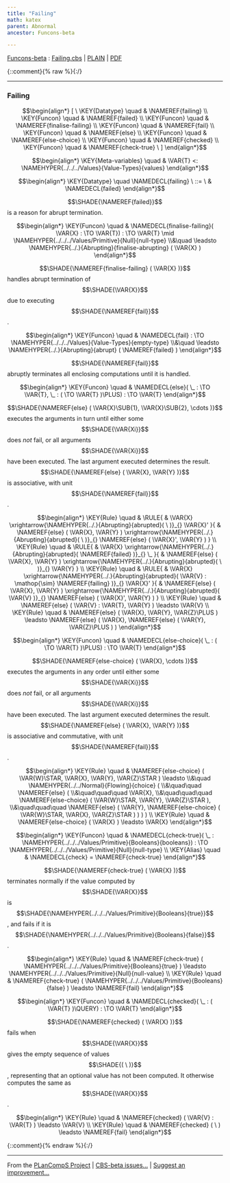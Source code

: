 ```yaml
---
title: "Failing"
math: katex
parent: Abnormal
ancestor: Funcons-beta

---
```

[Funcons-beta] : [Failing.cbs] \| [PLAIN] \| [PDF]

{::comment}{% raw %}{:/}


----

### Failing
               


$$\begin{align*}
  [ \
  \KEY{Datatype} \quad & \NAMEREF{failing} \\
  \KEY{Funcon} \quad & \NAMEREF{failed} \\
  \KEY{Funcon} \quad & \NAMEREF{finalise-failing} \\
  \KEY{Funcon} \quad & \NAMEREF{fail} \\
  \KEY{Funcon} \quad & \NAMEREF{else} \\
  \KEY{Funcon} \quad & \NAMEREF{else-choice} \\
  \KEY{Funcon} \quad & \NAMEREF{checked} \\
  \KEY{Funcon} \quad & \NAMEREF{check-true}
  \ ]
\end{align*}$$

$$\begin{align*}
  \KEY{Meta-variables} \quad
  & \VAR{T} <: \NAMEHYPER{../../../Values}{Value-Types}{values}
\end{align*}$$

$$\begin{align*}
  \KEY{Datatype} \quad 
  \NAMEDECL{failing} 
  \ ::= \ & \NAMEDECL{failed}
\end{align*}$$


  $$\SHADE{\NAMEREF{failed}}$$ is a reason for abrupt termination.


$$\begin{align*}
  \KEY{Funcon} \quad
  & \NAMEDECL{finalise-failing}(
                       \VAR{X} :  \TO \VAR{T}) 
    :  \TO \VAR{T}  \mid \NAMEHYPER{../../../Values/Primitive}{Null}{null-type} \\&\quad
    \leadsto \NAMEHYPER{../.}{Abrupting}{finalise-abrupting}
               (  \VAR{X} )
\end{align*}$$


  $$\SHADE{\NAMEREF{finalise-failing}
           (  \VAR{X} )}$$ handles abrupt termination of $$\SHADE{\VAR{X}}$$ due to executing $$\SHADE{\NAMEREF{fail}}$$.


$$\begin{align*}
  \KEY{Funcon} \quad
  & \NAMEDECL{fail} 
    :  \TO \NAMEHYPER{../../../Values}{Value-Types}{empty-type} \\&\quad
    \leadsto \NAMEHYPER{../.}{Abrupting}{abrupt}
               (  \NAMEREF{failed} )
\end{align*}$$


  $$\SHADE{\NAMEREF{fail}}$$ abruptly terminates all enclosing computations until it is handled.


$$\begin{align*}
  \KEY{Funcon} \quad
  & \NAMEDECL{else}(
                       \_ :  \TO \VAR{T}, \_ : (   \TO \VAR{T} )\PLUS) 
    :  \TO \VAR{T} 
\end{align*}$$


  $$\SHADE{\NAMEREF{else}
           (  \VAR{X}\SUB{1}, 
                  \VAR{X}\SUB{2}, 
                  \cdots )}$$ executes the arguments in turn until either some
  $$\SHADE{\VAR{Xi}}$$ does *not* fail, or all arguments $$\SHADE{\VAR{Xi}}$$ have been executed.
  The last argument executed determines the result.
  $$\SHADE{\NAMEREF{else}
           (  \VAR{X}, 
                  \VAR{Y} )}$$ is associative, with unit $$\SHADE{\NAMEREF{fail}}$$.


$$\begin{align*}
  \KEY{Rule} \quad
    & \RULE{
      &  \VAR{X} \xrightarrow{\NAMEHYPER{../.}{Abrupting}{abrupted}(   \  )}_{} 
          \VAR{X}'
      }{
      &  \NAMEREF{else}
                      (  \VAR{X}, 
                             \VAR{Y} ) \xrightarrow{\NAMEHYPER{../.}{Abrupting}{abrupted}(   \  )}_{} 
          \NAMEREF{else}
            (  \VAR{X}', 
                   \VAR{Y} )
      }
\\
  \KEY{Rule} \quad
    & \RULE{
      &  \VAR{X} \xrightarrow{\NAMEHYPER{../.}{Abrupting}{abrupted}(  \NAMEREF{failed} )}_{} 
          \_
      }{
      &  \NAMEREF{else}
                      (  \VAR{X}, 
                             \VAR{Y} ) \xrightarrow{\NAMEHYPER{../.}{Abrupting}{abrupted}(   \  )}_{} 
          \VAR{Y}
      }
\\
  \KEY{Rule} \quad
    & \RULE{
      &  \VAR{X} \xrightarrow{\NAMEHYPER{../.}{Abrupting}{abrupted}(  \VAR{V} : \mathop{\sim} \NAMEREF{failing} )}_{} 
          \VAR{X}'
      }{
      &  \NAMEREF{else}
                      (  \VAR{X}, 
                             \VAR{Y} ) \xrightarrow{\NAMEHYPER{../.}{Abrupting}{abrupted}(  \VAR{V} )}_{} 
          \NAMEREF{else}
            (  \VAR{X}', 
                   \VAR{Y} )
      }
\\
  \KEY{Rule} \quad
    & \NAMEREF{else}
        (  \VAR{V} : \VAR{T}, 
               \VAR{Y} ) \leadsto 
        \VAR{V}
\\
  \KEY{Rule} \quad
    & \NAMEREF{else}
        (  \VAR{X}, 
               \VAR{Y}, 
               \VAR{Z}\PLUS ) \leadsto 
        \NAMEREF{else}
          (  \VAR{X}, 
                 \NAMEREF{else}
                  (  \VAR{Y}, 
                         \VAR{Z}\PLUS ) )
\end{align*}$$

$$\begin{align*}
  \KEY{Funcon} \quad
  & \NAMEDECL{else-choice}(
                       \_ : (   \TO \VAR{T} )\PLUS) 
    :  \TO \VAR{T} 
\end{align*}$$


  $$\SHADE{\NAMEREF{else-choice}
           (  \VAR{X}, 
                  \cdots )}$$ executes the arguments in any order until either some
  $$\SHADE{\VAR{Xi}}$$ does *not* fail, or all arguments $$\SHADE{\VAR{Xi}}$$ have been executed.
  The last argument executed determines the result.
  $$\SHADE{\NAMEREF{else}
           (  \VAR{X}, 
                  \VAR{Y} )}$$ is associative and commutative, with unit $$\SHADE{\NAMEREF{fail}}$$.


$$\begin{align*}
  \KEY{Rule} \quad
    & \NAMEREF{else-choice}
        (  \VAR{W}\STAR, 
               \VAR{X}, 
               \VAR{Y}, 
               \VAR{Z}\STAR ) \leadsto \\&\quad
        \NAMEHYPER{../../Normal}{Flowing}{choice}
          ( \\&\quad\quad \NAMEREF{else}
                  ( \\&\quad\quad\quad \VAR{X}, \\&\quad\quad\quad
                         \NAMEREF{else-choice}
                          (  \VAR{W}\STAR, 
                                 \VAR{Y}, 
                                 \VAR{Z}\STAR ), \\&\quad\quad\quad
                         \NAMEREF{else}
                          (  \VAR{Y}, 
                                 \NAMEREF{else-choice}
                                  (  \VAR{W}\STAR, 
                                         \VAR{X}, 
                                         \VAR{Z}\STAR ) ) ) )
\\
  \KEY{Rule} \quad
    & \NAMEREF{else-choice}
        (  \VAR{X} ) \leadsto 
        \VAR{X}
\end{align*}$$

$$\begin{align*}
  \KEY{Funcon} \quad
  & \NAMEDECL{check-true}(
                       \_ : \NAMEHYPER{../../../Values/Primitive}{Booleans}{booleans}) 
    :  \TO \NAMEHYPER{../../../Values/Primitive}{Null}{null-type} 
\\
  \KEY{Alias} \quad
  & \NAMEDECL{check} = \NAMEREF{check-true}
\end{align*}$$


  $$\SHADE{\NAMEREF{check-true}
           (  \VAR{X} )}$$ terminates normally if the value computed by $$\SHADE{\VAR{X}}$$ is $$\SHADE{\NAMEHYPER{../../../Values/Primitive}{Booleans}{true}}$$,
  and fails if it is $$\SHADE{\NAMEHYPER{../../../Values/Primitive}{Booleans}{false}}$$.


$$\begin{align*}
  \KEY{Rule} \quad
    & \NAMEREF{check-true}
        (  \NAMEHYPER{../../../Values/Primitive}{Booleans}{true} ) \leadsto 
        \NAMEHYPER{../../../Values/Primitive}{Null}{null-value}
\\
  \KEY{Rule} \quad
    & \NAMEREF{check-true}
        (  \NAMEHYPER{../../../Values/Primitive}{Booleans}{false} ) \leadsto 
        \NAMEREF{fail}
\end{align*}$$

$$\begin{align*}
  \KEY{Funcon} \quad
  & \NAMEDECL{checked}(
                       \_ : (  \VAR{T} )\QUERY) 
    :  \TO \VAR{T} 
\end{align*}$$


  $$\SHADE{\NAMEREF{checked}
           (  \VAR{X} )}$$ fails when $$\SHADE{\VAR{X}}$$ gives the empty sequence of values $$\SHADE{(   \  )}$$,
  representing that an optional value has not been computed. It otherwise
  computes the same as $$\SHADE{\VAR{X}}$$.


$$\begin{align*}
  \KEY{Rule} \quad
    & \NAMEREF{checked}
        (  \VAR{V} : \VAR{T} ) \leadsto 
        \VAR{V}
\\
  \KEY{Rule} \quad
    & \NAMEREF{checked}
        (   \  ) \leadsto 
        \NAMEREF{fail}
\end{align*}$$



[Funcons-beta]: /CBS-beta/math/Funcons-beta
  "FUNCONS-BETA"
[Unstable-Funcons-beta]: /CBS-beta/math/Unstable-Funcons-beta
  "UNSTABLE-FUNCONS-BETA"
[Languages-beta]: /CBS-beta/math/Languages-beta
  "LANGUAGES-BETA"
[Unstable-Languages-beta]: /CBS-beta/math/Unstable-Languages-beta
  "UNSTABLE-LANGUAGES-BETA"
[CBS-beta]: /CBS-beta
  "CBS-BETA"
[Failing.cbs]: https://github.com/plancomps/CBS-beta/blob/math/Funcons-beta/Computations/Abnormal/Failing/Failing.cbs
  "CBS SOURCE FILE ON GITHUB"
[PLAIN]: /CBS-beta/docs/Funcons-beta/Computations/Abnormal/Failing
  "CBS SOURCE WEB PAGE"
 [PRETTY]: /CBS-beta/math/Funcons-beta/Computations/Abnormal/Failing
  "CBS-KATEX WEB PAGE"
[PDF]: https://github.com/plancomps/CBS-beta/blob/math/Funcons-beta/Computations/Abnormal/Failing/Failing.pdf
  "CBS-LATEX PDF FILE"
[PLanCompS Project]: https://plancomps.github.io
  "PROGRAMMING LANGUAGE COMPONENTS AND SPECIFICATIONS PROJECT HOME PAGE"
{::comment}{% endraw %}{:/}


____

From the [PLanCompS Project] | [CBS-beta issues...] | [Suggest an improvement...]

[CBS-beta issues...]: https://github.com/plancomps/CBS-beta/issues
  "CBS-BETA ISSUE REPORTS ON GITHUB"
[Suggest an improvement...]: mailto:plancomps@gmail.com?Subject=CBS-beta%20-%20comment&Body=Re%3A%20CBS-beta%20specification%20at%20Computations/Abnormal/Failing/Failing.cbs%0A%0AComment/Query/Issue/Suggestion%3A%0A%0A%0ASignature%3A%0A
  "GENERATE AN EMAIL TEMPLATE"
